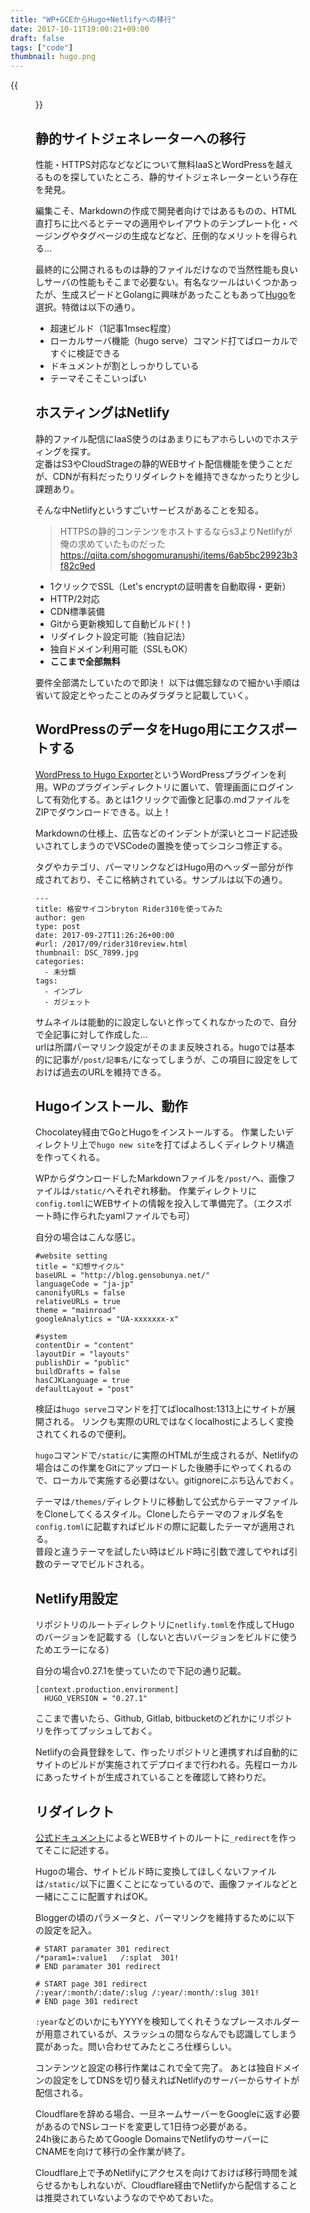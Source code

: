```yaml
---
title: "WP+GCEからHugo+Netlifyへの移行"
date: 2017-10-11T19:00:21+09:00
draft: false
tags: ["code"]
thumbnail: hugo.png
---
```

{{<figure src="/img/hugo.PNG">}}
## 静的サイトジェネレーターへの移行

性能・HTTPS対応などなどについて無料IaaSとWordPressを越えるものを探していたところ、静的サイトジェネレーターという存在を発見。

編集こそ、Markdownの作成で開発者向けではあるものの、HTML直打ちに比べるとテーマの適用やレイアウトのテンプレート化・ページングやタグページの生成などなど、圧倒的なメリットを得られる…

最終的に公開されるものは静的ファイルだけなので当然性能も良いしサーバの性能もそこまで必要ない。有名なツールはいくつかあったが、生成スピードとGolangに興味があったこともあって[Hugo](https://gohugo.io/)を選択。特徴は以下の通り。

+ 超速ビルド（1記事1msec程度）
+ ローカルサーバ機能（hugo serve）コマンド打てばローカルですぐに検証できる
+ ドキュメントが割としっかりしている
+ テーマそこそこいっぱい

## ホスティングはNetlify

静的ファイル配信にIaaS使うのはあまりにもアホらしいのでホスティングを探す。\
定番はS3やCloudStrageの静的WEBサイト配信機能を使うことだが、CDNが有料だったりリダイレクトを維持できなかったりと少し課題あり。

そんな中Netlifyというすごいサービスがあることを知る。

> HTTPSの静的コンテンツをホストするならs3よりNetlifyが俺の求めていたものだった
> https://qiita.com/shogomuranushi/items/6ab5bc29923b3f82c9ed

+ 1クリックでSSL（Let's encryptの証明書を自動取得・更新）
+ HTTP/2対応
+ CDN標準装備
+ Gitから更新検知して自動ビルド(！)
+ リダイレクト設定可能（独自記法）
+ 独自ドメイン利用可能（SSLもOK）
+ **ここまで全部無料**

要件全部満たしていたので即決！
以下は備忘録なので細かい手順は省いて設定とやったことのみダラダラと記載していく。

## WordPressのデータをHugo用にエクスポートする

[WordPress to Hugo Exporter](https://github.com/SchumacherFM/wordpress-to-hugo-exporter)というWordPressプラグインを利用。WPのプラグインディレクトリに置いて、管理画面にログインして有効化する。あとは1クリックで画像と記事の.mdファイルをZIPでダウンロードできる。以上！

Markdownの仕様上、広告などのインデントが深いとコード記述扱いされてしまうのでVSCodeの置換を使ってシコシコ修正する。

タグやカテゴリ、パーマリンクなどはHugo用のヘッダー部分が作成されており、そこに格納されている。サンプルは以下の通り。

```
---
title: 格安サイコンbryton Rider310を使ってみた
author: gen
type: post
date: 2017-09-27T11:26:26+00:00
#url: /2017/09/rider310review.html
thumbnail: DSC_7899.jpg
categories:
  - 未分類
tags:
  - インプレ
  - ガジェット
```
サムネイルは能動的に設定しないと作ってくれなかったので、自分で全記事に対して作成した…\
urlは所謂パーマリンク設定がそのまま反映される。hugoでは基本的に記事が``/post/記事名/``になってしまうが、この項目に設定をしておけば過去のURLを維持できる。



## Hugoインストール、動作

Chocolatey経由でGoとHugoをインストールする。
作業したいディレクトリ上で``hugo new site``を打てばよろしくディレクトリ構造を作ってくれる。

WPからダウンロードしたMarkdownファイルを``/post/``へ、画像ファイルは``/static/``へそれぞれ移動。
作業ディレクトリに``config.toml``にWEBサイトの情報を投入して準備完了。（エクスポート時に作られたyamlファイルでも可）

自分の場合はこんな感じ。

```
#website setting
title = "幻想サイクル"
baseURL = "http://blog.gensobunya.net/"
languageCode = "ja-jp"
canonifyURLs = false
relativeURLs = true
theme = "mainroad"
googleAnalytics = "UA-xxxxxxx-x"

#system
contentDir = "content"
layoutDir = "layouts"
publishDir = "public"
buildDrafts = false
hasCJKLanguage = true
defaultLayout = "post"
```


検証は``hugo serve``コマンドを打てばlocalhost:1313上にサイトが展開される。
リンクも実際のURLではなくlocalhostによろしく変換されてくれるので便利。

``hugo``コマンドで``/static/``に実際のHTMLが生成されるが、Netlifyの場合はこの作業をGitにアップロードした後勝手にやってくれるので、ローカルで実施する必要はない。gitignoreにぶち込んでおく。

テーマは``/themes/``ディレクトリに移動して公式からテーマファイルをCloneしてくるスタイル。Cloneしたらテーマのフォルダ名を``config.toml``に記載すればビルドの際に記載したテーマが適用される。\
普段と違うテーマを試したい時はビルド時に引数で渡してやれば引数のテーマでビルドされる。


## Netlify用設定

リポジトリのルートディレクトリに``netlify.toml``を作成してHugoのバージョンを記載する（しないと古いバージョンをビルドに使うためエラーになる）

自分の場合v0.27.1を使っていたので下記の通り記載。
```
[context.production.environment]
  HUGO_VERSION = "0.27.1"
```

ここまで書いたら、Github, Gitlab, bitbucketのどれかにリポジトリを作ってプッシュしておく。

Netlifyの会員登録をして、作ったリポジトリと連携すれば自動的にサイトのビルドが実施されてデプロイまで行われる。先程ローカルにあったサイトが生成されていることを確認して終わりだ。

## リダイレクト

[公式ドキュメント](https://www.netlify.com/docs/redirects/)によるとWEBサイトのルートに``_redirect``を作ってそこに記述する。

Hugoの場合、サイトビルド時に変換してほしくないファイルは``/static/``以下に置くことになっているので、画像ファイルなどと一緒にここに配置すればOK。

Bloggerの頃のパラメータと、パーマリンクを維持するために以下の設定を記入。

```
# START paramater 301 redirect
/*param1=:value1   /:splat  301!
# END paramater 301 redirect

# START page 301 redirect
/:year/:month/:date/:slug /:year/:month/:slug 301!
# END page 301 redirect
```
``:year``などのいかにもYYYYを検知してくれそうなプレースホルダーが用意されているが、スラッシュの間ならなんでも認識してしまう罠があった。問い合わせてみたところ仕様らしい。

コンテンツと設定の移行作業はこれで全て完了。
あとは独自ドメインの設定をしてDNSを切り替えればNetlifyのサーバーからサイトが配信される。

Cloudflareを辞める場合、一旦ネームサーバーをGoogleに返す必要があるのでNSレコードを変更して1日待つ必要がある。\
24h後にあらためてGoogle DomainsでNetlifyのサーバーにCNAMEを向けて移行の全作業が終了。

Cloudflare上で予めNetlifyにアクセスを向けておけば移行時間を減らせるかもしれないが、Cloudflare経由でNetlifyから配信することは推奨されていないようなのでやめておいた。